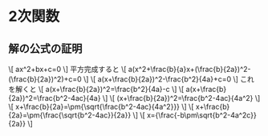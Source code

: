 # 2次関数

## 解の公式の証明

\\[ ax^2+bx+c=0 \\]
平方完成すると
\\[ a(x^2+\frac{b}{a}x+(\frac{b}{2a})^2-(\frac{b}{2a})^2)+c=0 \\]
\\[ a(x+\frac{b}{2a})^2-\frac{b^2}{4a}+c=0 \\]
これを解くと
\\[ a(x+\frac{b}{2a})^2=\frac{b^2}{4a}-c \\]
\\[ a(x+\frac{b}{2a})^2=\frac{b^2-4ac}{4a} \\]
\\[ (x+\frac{b}{2a})^2=\frac{b^2-4ac}{4a^2} \\]
\\[ x+\frac{b}{2a}=\pm{\sqrt{\frac{b^2-4ac}{4a^2}}} \\]
\\[ x+\frac{b}{2a}=\pm{\frac{\sqrt{b^2-4ac}}{2a}} \\]
\\[ x={\frac{-b\pm\sqrt{b^2-4a^2c}}{2a}} \\]
